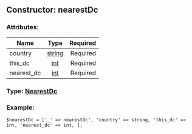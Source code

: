 ## Constructor: nearestDc  

### Attributes:

| Name     |    Type       | Required |
|----------|:-------------:|---------:|
|country|[string](../types/string.md) | Required|
|this\_dc|[int](../types/int.md) | Required|
|nearest\_dc|[int](../types/int.md) | Required|



### Type: [NearestDc](../types/NearestDc.md)


### Example:

```
$nearestDc = ['_' => nearestDc', 'country' => string, 'this_dc' => int, 'nearest_dc' => int, ];
```